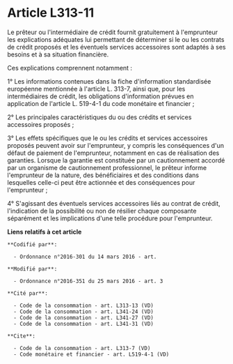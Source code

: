 # Article L313-11

Le prêteur ou l'intermédiaire de crédit fournit gratuitement à l'emprunteur les explications adéquates lui permettant de
déterminer si le ou les contrats de crédit proposés et les éventuels services accessoires sont adaptés à ses besoins et à sa
situation financière. 

Ces explications comprennent notamment : 

1° Les informations contenues dans la fiche d'information standardisée européenne mentionnée à l'article L. 313-7, ainsi que,
pour les intermédiaires de crédit, les obligations d'information prévues en application de l'article L. 519-4-1 du code
monétaire et financier ; 

2° Les principales caractéristiques du ou des crédits et services accessoires proposés ; 

3° Les effets spécifiques que le ou les crédits et services accessoires proposés peuvent avoir sur l'emprunteur, y compris
les conséquences d'un défaut de paiement de l'emprunteur, notamment en cas de réalisation des garanties. Lorsque la garantie
est constituée par un cautionnement accordé par un organisme de cautionnement professionnel, le prêteur informe l'emprunteur
de la nature, des bénéficiaires et des conditions dans lesquelles celle-ci peut être actionnée et des conséquences pour
l'emprunteur ; 

4° S'agissant des éventuels services accessoires liés au contrat de crédit, l'indication de la possibilité ou non de résilier
chaque composante séparément et les implications d'une telle procédure pour l'emprunteur.

**Liens relatifs à cet article**

	**Codifié par**:

	  - Ordonnance n°2016-301 du 14 mars 2016 - art.

	**Modifié par**:

	  - Ordonnance n°2016-351 du 25 mars 2016 - art. 3

	**Cité par**:

	  - Code de la consommation - art. L313-13 (VD)
	  - Code de la consommation - art. L341-24 (VD)
	  - Code de la consommation - art. L341-27 (VD)
	  - Code de la consommation - art. L341-31 (VD)

	**Cite**:

	  - Code de la consommation - art. L313-7 (VD)
	  - Code monétaire et financier - art. L519-4-1 (VD)
